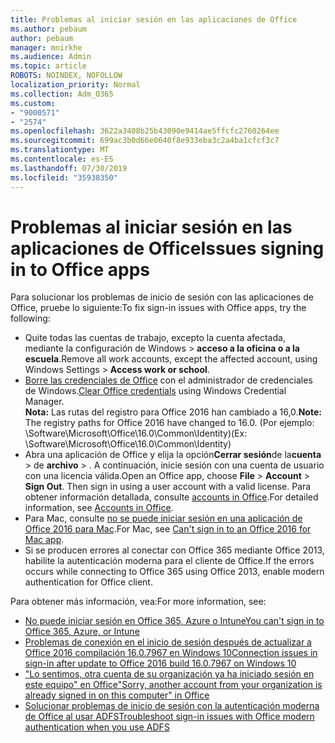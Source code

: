 ```yaml
---
title: Problemas al iniciar sesión en las aplicaciones de Office
ms.author: pebaum
author: pebaum
manager: mnirkhe
ms.audience: Admin
ms.topic: article
ROBOTS: NOINDEX, NOFOLLOW
localization_priority: Normal
ms.collection: Adm_O365
ms.custom:
- "9000571"
- "2574"
ms.openlocfilehash: 3622a3408b25b43090e9414ae5ffcfc2760264ee
ms.sourcegitcommit: 699ac3b0d66e0640f8e933eba3c2a4ba1cfcf3c7
ms.translationtype: MT
ms.contentlocale: es-ES
ms.lasthandoff: 07/30/2019
ms.locfileid: "35938350"
---
```

# <a name="issues-signing-in-to-office-apps"></a><span data-ttu-id="72c6e-102">Problemas al iniciar sesión en las aplicaciones de Office</span><span class="sxs-lookup"><span data-stu-id="72c6e-102">Issues signing in to Office apps</span></span>

<span data-ttu-id="72c6e-103">Para solucionar los problemas de inicio de sesión con las aplicaciones de Office, pruebe lo siguiente:</span><span class="sxs-lookup"><span data-stu-id="72c6e-103">To fix sign-in issues with Office apps, try the following:</span></span>

- <span data-ttu-id="72c6e-104">Quite todas las cuentas de trabajo, excepto la cuenta afectada, mediante la configuración de Windows > **acceso a la oficina o a la escuela**.</span><span class="sxs-lookup"><span data-stu-id="72c6e-104">Remove all work accounts, except the affected account, using Windows Settings > **Access work or school**.</span></span>
- <span data-ttu-id="72c6e-105">[Borre las credenciales de Office](https://docs.microsoft.com/office/troubleshoot/error-messages/another-account-already-signed-in#step-3-clear-cached-credentials-on-the-computer) con el administrador de credenciales de Windows.</span><span class="sxs-lookup"><span data-stu-id="72c6e-105">[Clear Office credentials](https://docs.microsoft.com/office/troubleshoot/error-messages/another-account-already-signed-in#step-3-clear-cached-credentials-on-the-computer) using Windows Credential Manager.</span></span><br/>
    <span data-ttu-id="72c6e-106">**Nota:** Las rutas del registro para Office 2016 han cambiado a 16,0.</span><span class="sxs-lookup"><span data-stu-id="72c6e-106">**Note:** The registry paths for Office 2016 have changed to 16.0.</span></span> <span data-ttu-id="72c6e-107">(Por ejemplo: \Software\Microsoft\Office\16.0\Common\Identity\)</span><span class="sxs-lookup"><span data-stu-id="72c6e-107">(Ex: \Software\Microsoft\Office\16.0\Common\Identity\)</span></span>
- <span data-ttu-id="72c6e-108">Abra una aplicación de Office y elija la opción**Cerrar sesión**de la**cuenta** > de **archivo** > . A continuación, inicie sesión con una cuenta de usuario con una licencia válida.</span><span class="sxs-lookup"><span data-stu-id="72c6e-108">Open an Office app, choose **File** > **Account** > **Sign Out**. Then sign in using a user account with a valid license.</span></span> <span data-ttu-id="72c6e-109">Para obtener información detallada, consulte [accounts in Office](https://support.office.com/article/accounts-in-office-628ea040-f265-49de-b986-be09c3ebf8a9).</span><span class="sxs-lookup"><span data-stu-id="72c6e-109">For detailed information, see [Accounts in Office](https://support.office.com/article/accounts-in-office-628ea040-f265-49de-b986-be09c3ebf8a9).</span></span>
- <span data-ttu-id="72c6e-110">Para Mac, consulte [no se puede iniciar sesión en una aplicación de Office 2016 para Mac](https://docs.microsoft.com/office365/troubleshoot/authentication/sign-in-to-office-2016-for-mac-fail).</span><span class="sxs-lookup"><span data-stu-id="72c6e-110">For Mac, see [Can't sign in to an Office 2016 for Mac app](https://docs.microsoft.com/office365/troubleshoot/authentication/sign-in-to-office-2016-for-mac-fail).</span></span>
- <span data-ttu-id="72c6e-111">Si se producen errores al conectar con Office 365 mediante Office 2013, habilite la autenticación moderna para el cliente de Office.</span><span class="sxs-lookup"><span data-stu-id="72c6e-111">If the errors occurs while connecting to Office 365 using Office 2013, enable modern authentication for Office client.</span></span>

<span data-ttu-id="72c6e-112">Para obtener más información, vea:</span><span class="sxs-lookup"><span data-stu-id="72c6e-112">For more information, see:</span></span>
- [<span data-ttu-id="72c6e-113">No puede iniciar sesión en Office 365, Azure o Intune</span><span class="sxs-lookup"><span data-stu-id="72c6e-113">You can't sign in to Office 365, Azure, or Intune</span></span>](https://docs.microsoft.com/office365/troubleshoot/authentication/sign-in-to-office-365-azure-intune)
- [<span data-ttu-id="72c6e-114">Problemas de conexión en el inicio de sesión después de actualizar a Office 2016 compilación 16.0.7967 en Windows 10</span><span class="sxs-lookup"><span data-stu-id="72c6e-114">Connection issues in sign-in after update to Office 2016 build 16.0.7967 on Windows 10</span></span>](https://docs.microsoft.com/office365/troubleshoot/administration/connection-issue-when-sign-in-office-2016)
- [<span data-ttu-id="72c6e-115">"Lo sentimos, otra cuenta de su organización ya ha iniciado sesión en este equipo" en Office</span><span class="sxs-lookup"><span data-stu-id="72c6e-115">"Sorry, another account from your organization is already signed in on this computer" in Office</span></span>](https://docs.microsoft.com/office/troubleshoot/error-messages/another-account-already-signed-in)
- [<span data-ttu-id="72c6e-116">Solucionar problemas de inicio de sesión con la autenticación moderna de Office al usar ADFS</span><span class="sxs-lookup"><span data-stu-id="72c6e-116">Troubleshoot sign-in issues with Office modern authentication when you use ADFS</span></span>](https://docs.microsoft.com/office365/troubleshoot/authentication/sign-in-issue-with-modern-auth)